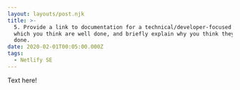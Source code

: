 ```yaml
---
layout: layouts/post.njk
title: >-
  5. Provide a link to documentation for a technical/developer-focused product,
  which you think are well done, and briefly explain why you think they are well
  done.
date: 2020-02-01T00:05:00.000Z
tags:
  - Netlify SE
---
```

Text here!
